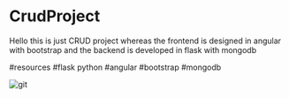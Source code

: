 # CrudProject
Hello this is just CRUD project whereas the frontend is designed in angular with bootstrap and the backend is developed in flask with mongodb

#resources
#flask python
#angular
#bootstrap
#mongodb

![git](https://user-images.githubusercontent.com/35775015/81049180-5a2b7180-8edb-11ea-994a-ba7f55093309.png)
